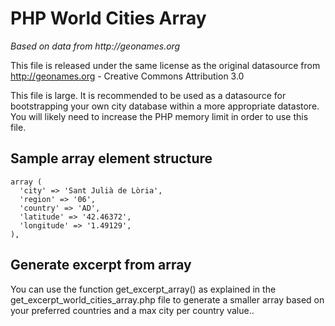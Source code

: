 # PHP World Cities Array
_Based on data from http://geonames.org_

This file is released under the same license as the original datasource from http://geonames.org - Creative Commons Attribution 3.0

This file is large. It is recommended to be used as a datasource for bootstrapping your own city database within a more appropriate datastore. You will likely need to increase the PHP memory limit in order to use this file.

## Sample array element structure

    array (
      'city' => 'Sant Julià de Lòria',
      'region' => '06',
      'country' => 'AD',
      'latitude' => '42.46372',
      'longitude' => '1.49129',
    ),
## Generate excerpt from array
You can use the function get_excerpt_array() as explained in the  get_excerpt_world_cities_array.php file to generate a smaller array based on your preferred countries and a max city per country value..

